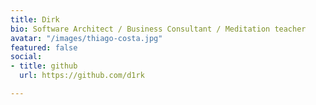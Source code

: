 ```yaml
---
title: Dirk
bio: Software Architect / Business Consultant / Meditation teacher
avatar: "/images/thiago-costa.jpg"
featured: false
social:
- title: github
  url: https://github.com/d1rk

---
```

